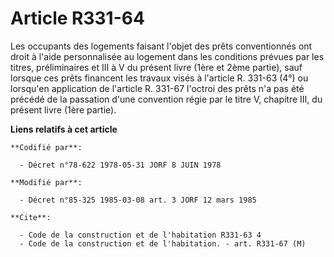 # Article R331-64

Les occupants des logements faisant l'objet des prêts conventionnés ont droit à l'aide personnalisée au logement dans les
conditions prévues par les titres, préliminaires et III à V du présent livre (1ère et 2ème partie), sauf lorsque ces prêts
financent les travaux visés à l'article R. 331-63 (4°) ou lorsqu'en application de l'article R. 331-67 l'octroi des prêts n'a
pas été précédé de la passation d'une convention régie par le titre V, chapitre III, du présent livre (1ère partie).

**Liens relatifs à cet article**

	**Codifié par**:

	  - Décret n°78-622 1978-05-31 JORF 8 JUIN 1978

	**Modifié par**:

	  - Décret n°85-325 1985-03-08 art. 3 JORF 12 mars 1985

	**Cite**:

	  - Code de la construction et de l'habitation R331-63 4
	  - Code de la construction et de l'habitation. - art. R331-67 (M)
